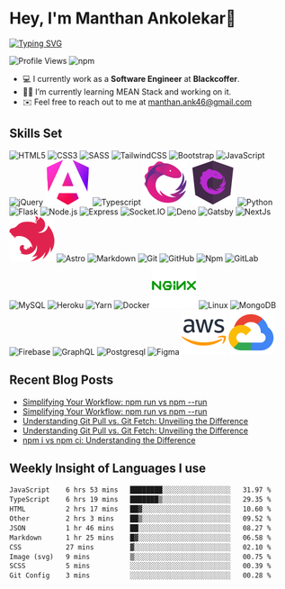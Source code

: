 # Hey, I'm Manthan Ankolekar👋

[![Typing SVG](https://readme-typing-svg.demolab.com?font=Fira+Code&pause=1000&width=435&lines=Front+End+Developer;Learn%2C+Build%2C+Repeat)](https://git.io/typing-svg)

![Profile Views](https://komarev.com/ghpvc/?username=manthanank&color=brightgreen)
![npm](https://img.shields.io/npm/dt/manthanank)
<!-- ![npm](https://img.shields.io/npm/dw/manthanank)
![npm](https://img.shields.io/npm/dm/manthanank)
![npm](https://img.shields.io/npm/dy/manthanank) -->

- 💻 I currently work as a **Software Engineer** at **Blackcoffer**.
- 🧑‍💻 I’m currently learning MEAN Stack and working on it.
- ✉️ Feel free to reach out to me at [manthan.ank46@gmail.com](mailto:manthan.ank46@gmail.com)

## Skills Set

![HTML5](/assets/svg/html.svg)
![CSS3](/assets/svg/css.svg)
![SASS](/assets/svg/sass.svg)
![TailwindCSS](/assets/svg/tailwindcss.svg)
![Bootstrap](/assets/svg/bootstrap.svg)
![JavaScript](/assets/svg/javascript.svg)
![jQuery](/assets/svg/jquery.svg)
![Angular](/assets/svg/angular.svg)
![Typescript](/assets/svg/typescript.svg)
![RxJS](/assets/svg/rxjs.svg)
![NgRx](/assets/svg/ngrx.svg)
![Python](/assets/svg/python.svg)
![Flask](/assets/svg/flask.svg)
![Node.js](/assets/svg/nodejs.svg)
![Express](/assets/svg/express.svg)
![Socket.IO](/assets/svg/socketio.svg)
![Deno](/assets/svg/deno.svg)
![Gatsby](/assets/svg/gatsby.svg)
![NextJs](/assets/svg/nextjs.svg)
![NestJs](/assets/svg/nestjs.svg)
![Astro](/assets/svg/astro.svg)
![Markdown](/assets/svg/markdown.svg)
![Git](/assets/svg/git.svg)
![GitHub](/assets/svg/github.svg)
![Npm](/assets/svg/npm.svg)
![GitLab](/assets/svg/gitlab.svg)
![MySQL](/assets/svg/mysql.svg)
![Heroku](/assets/svg/heroku.svg)
![Yarn](/assets/svg/yarn.svg)
![Docker](/assets/svg/docker.svg)
![Nginx](/assets/svg/nginx.svg)
![Linux](/assets/svg/linux.svg)
![MongoDB](/assets/svg//mongodb.svg)
![Firebase](/assets/svg/firebase.svg)
![GraphQL](/assets/svg/graphql.svg)
![Postgresql](/assets/svg/postgresql.svg)
![Figma](/assets/svg/figma.svg)
![AWS](/assets/svg/aws.svg)
![GCP](/assets/svg/googlecloud.svg)

## Recent Blog Posts

<!-- BLOG-POST-LIST:START -->
- [Simplifying Your Workflow: npm run vs npm --run](https://manthanank.hashnode.dev/simplifying-your-workflow-npm-run-vs-npm-run)
- [Simplifying Your Workflow: npm run vs npm --run](https://dev.to/manthanank/simplifying-your-workflow-npm-run-vs-npm-run-2p69)
- [Understanding Git Pull vs. Git Fetch: Unveiling the Difference](https://manthanank.hashnode.dev/understanding-git-pull-vs-git-fetch-unveiling-the-difference)
- [Understanding Git Pull vs. Git Fetch: Unveiling the Difference](https://dev.to/manthanank/understanding-git-pull-vs-git-fetch-unveiling-the-difference-52i8)
- [npm i vs npm ci: Understanding the Difference](https://manthanank.hashnode.dev/npm-i-vs-npm-ci-understanding-the-difference)
<!-- BLOG-POST-LIST:END -->

## Weekly Insight of Languages I use

<!--START_SECTION:waka-->

```txt
JavaScript    6 hrs 53 mins   ████████░░░░░░░░░░░░░░░░░   31.97 %
TypeScript    6 hrs 19 mins   ███████▒░░░░░░░░░░░░░░░░░   29.35 %
HTML          2 hrs 17 mins   ██▓░░░░░░░░░░░░░░░░░░░░░░   10.60 %
Other         2 hrs 3 mins    ██▒░░░░░░░░░░░░░░░░░░░░░░   09.52 %
JSON          1 hr 46 mins    ██░░░░░░░░░░░░░░░░░░░░░░░   08.27 %
Markdown      1 hr 25 mins    █▓░░░░░░░░░░░░░░░░░░░░░░░   06.58 %
CSS           27 mins         ▓░░░░░░░░░░░░░░░░░░░░░░░░   02.10 %
Image (svg)   9 mins          ▒░░░░░░░░░░░░░░░░░░░░░░░░   00.75 %
SCSS          5 mins          ░░░░░░░░░░░░░░░░░░░░░░░░░   00.39 %
Git Config    3 mins          ░░░░░░░░░░░░░░░░░░░░░░░░░   00.28 %
```

<!--END_SECTION:waka-->
